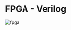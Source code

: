 # FPGA - Verilog
![fpga](https://user-images.githubusercontent.com/87760380/197897931-8453605b-3ab2-403e-9266-8d18bd092480.png)
